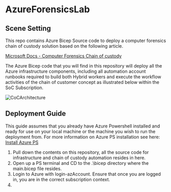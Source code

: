 # AzureForensicsLab

## Scene Setting

This repo contains Azure Bicep Source code to deploy a computer forensics chain of custody solution based on the following article.

[Microsoft Docs - Computer Forensics Chain of custody](https://docs.microsoft.com/en-us/azure/architecture/example-scenario/forensics/)

The Azure Bicep code that you will find in this repository will deploy all the Azure infrastructure components, including all automation account runbooks required to build both Hybrid workers and execute the workflow activities of the chain of customer concept as illustrated below within the SoC Subscription.

![CoCArchitecture](https://docs.microsoft.com/en-us/azure/architecture/example-scenario/forensics/media/chain-of-custody.png)

## Deployment Guide

This guide assumes that you already have Azure Powershell installed and ready for use on your local machine or the machine you wish to run the deployment from. For more information on Azure PS installation see here: [Install Azure PS](https://docs.microsoft.com/en-us/powershell/azure/install-az-ps?msclkid=22b33880cf1b11eca24aab5d7e475a88&view=azps-7.5.0#installation)

1. Pull down the contents on this repository, all the source code for infrastructure and chain of custody automation resides in here.
2. Open up a PS terminal and CD to the .\bicep directory where the main.bicep file resides.
3. Login to Azure with login-azAccount. Ensure that once you are logged in, you are in the correct subscription context.
4. 
